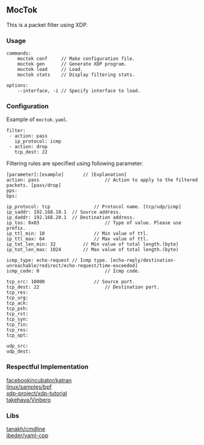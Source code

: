 ## MocTok
This is a packet filter using XDP.

### Usage

```
commands:
    moctok conf     // Make configuration file.
    moctok gen      // Generate XDP program.
    moctok load     // Load.
    moctok stats    // Display filtering stats.
    
options:
    --interface, -i // Specify interface to load.
```

### Configuration
Example of `moctok.yaml`. 

```
filter:
 - action: pass
   ip_protocol: icmp
 - action: drop
   tcp_dest: 22
```

Filtering rules are specified using following parameter.

```
[parameter]:[example]		// [Explanation]
action: pass						// Action to apply to the filtered packets. [pass/drop]
pps:
bps:

ip_protocol: tcp				// Protocol name. [tcp/udp/icmp]
ip_saddr: 192.168.10.1	// Source address.
ip_daddr: 192.168.20.1	// Destination address.
ip_tos: 0x03						// Type of value. Please use prefix.
ip_ttl_min: 10					// Min value of ttl.
ip_ttl_max: 64					// Max value of ttl.
ip_tot_len_min: 32			// Min value of total length.(byte)
ip_tot_len_max: 1024		// Max value of total length.(byte)

icmp_type: echo-request	// Icmp type. [echo-reply/destination-unreachable/redirect/echo-request/time-exceeded]
icmp_code: 0						// Icmp code.

tcp_src: 10000					// Source port.
tcp_dest: 22						// Destination port.
tcp_res:
tcp_urg:
tcp_ack:
tcp_psh:
tcp_rst:
tcp_syn:
tcp_fin:
tcp_res:
tcp_opt:

udp_src:
udp_dest:
```


### Respectful Implementation
[facebookincubator/katran](https://github.com/facebookincubator/katran)  
[linux/samples/bpf](https://github.com/torvalds/linux/tree/master/samples/bpf)  
[xdp-project/xdp-tutorial](https://github.com/xdp-project/xdp-tutorial)  
[takehaya/Vinbero](https://github.com/takehaya/Vinbero)  


### Libs
[tanakh/cmdline](https://github.com/tanakh/cmdline)  
[jbeder/yaml-cpp](https://github.com/jbeder/yaml-cpp)  
